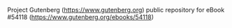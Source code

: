 Project Gutenberg (https://www.gutenberg.org) public repository for
eBook #54118 (https://www.gutenberg.org/ebooks/54118)
